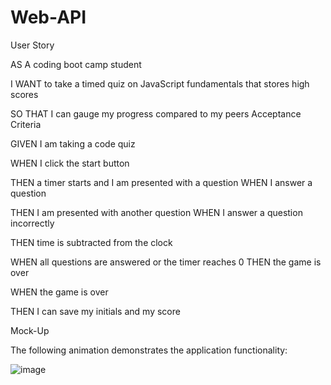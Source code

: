 # Web-API

User Story

AS A coding boot camp student

I WANT to take a timed quiz on JavaScript fundamentals that stores high scores

SO THAT I can gauge my progress compared to my peers
Acceptance Criteria

GIVEN I am taking a code quiz

WHEN I click the start button

THEN a timer starts and I am presented with a question
WHEN I answer a question

THEN I am presented with another question
WHEN I answer a question incorrectly

THEN time is subtracted from the clock

WHEN all questions are answered or the timer reaches 0
THEN the game is over

WHEN the game is over

THEN I can save my initials and my score

Mock-Up

The following animation demonstrates the application functionality:

![image](Web-API/Assets/04-web-apis-homework-demo.gif)
